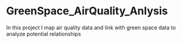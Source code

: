 # GreenSpace_AirQuality_Anlysis
In this project I map air quality data and link with green space data to analyze potential relationships
